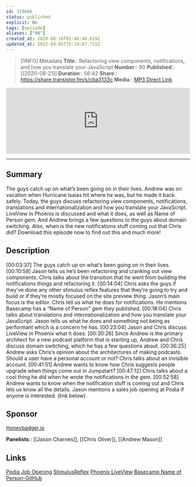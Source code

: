 ```yaml
---
id: 319608
status: published
explicit: No
tags: [episode]
aliases: ["90"]
created_at: 2020-08-16T01:46:40.619Z
updated_at: 2022-04-05T15:19:07.715Z
---
```


> [!INFO] Metadata
> **Title**:: Refactoring view components, notifications, and how you translate your JavaScript
> **Number**:: 90
> **Published**:: [[2020-08-21]]
> **Duration**:: 56:42
> **Share**:: <https://share.transistor.fm/s/cba3133c>
> **Media**:: [MP3 Direct Link](https://dts.podtrac.com/redirect.mp3/media.transistor.fm/cba3133c/8b84ecb9.mp3)

<iframe width="100%" height="180" frameborder="no" scrolling="no" seamless src="https://share.transistor.fm/e/cba3133c/dark"></iframe>

---

## Summary

The guys catch up on what’s been going on in their lives. Andrew was on vacation when Hurricane Isaias hit where he was, but he made it back safely. Today, the guys discuss refactoring view components, notifications, translations and internationalization and how you translate your JavaScript. LiveView in Phoenix is discussed and what it does, as well as Name of Person gem. And Andrew brings a few questions to the guys about domain switching. Also, when is the new notifications stuff coming out that Chris did? Download this episode now to find out this and much more!

## Description

[00:03:37] The guys catch up on what’s been going on in their lives.
[00:10:58] Jason tells us he’s been refactoring and cranking out view components. Chris talks about the transition that he went from building the notifications things and refactoring it.
[00:14:04] Chris asks the guys if they’ve done any other stimulus reflex features that they’re going to try and build or if they’re mostly focused on the site preview thing. Jason’s main focus is the editor. Chris tell us what he does for notifications. He mentions Basecamp has a “Name of Person” gem they published.
[00:18:04] Chris talks about translations and internationalization and how you translate your JavaScript. Jason tells us what he does and something not being as performant which is a concern he has.
[00:23:04] Jason and Chris discuss LiveView in Phoenix what it does.
[00:30:26] Since Andrew is the primary architect for a new podcast platform that is starting up, Andrew and Chris discuss domain switching, which he has a few questions about.
[00:36:25] Andrew asks Chris’s opinion about the architectures of making podcasts. Should a user have a personal account or not? Chris talks about an invisible account.
[00:41:51] Andrew wants to know how Chris suggests people upgrade when things come out in Jumpstart?
[00:47:12] Chris talks about a cool thing he did when he wrote the notifications in the gem.
[00:52:58] Andrew wants to know when the notification stuff is coming out and Chris lets us know all the details. Jason mentions a sales job opening at Podia if anyone is interested. (link below).

## Sponsor

[Honeybadger.io](https://www.honeybadger.io/)

**Panelists**:: [[Jason Charnes]], [[Chris Oliver]], [[Andrew Mason]]

## Links

[Podia Job Opening](https://apply.workable.com/podia/j/6D4A20DE01/)
[StimulusReflex](https://github.com/hopsoft/stimulus_reflex)
[Phoenix LiveView](https://github.com/phoenixframework/phoenix_live_view)
[Basecamp Name of Person-GitHub](https://github.com/basecamp/name_of_person)
